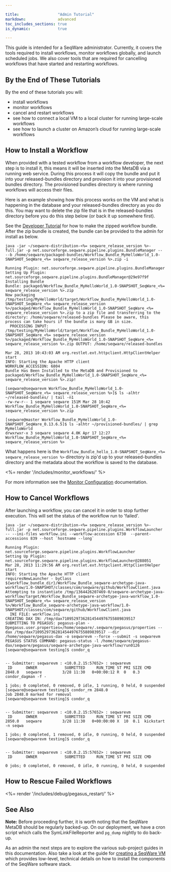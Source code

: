 ```yaml
---

title:                 "Admin Tutorial"
markdown:              advanced
toc_includes_sections: true
is_dynamic:            true

---
```


This guide is intended for a SeqWare administrator. Currently, it covers the
tools required to install workflows, monitor workflows globally, and launch
scheduled jobs. We also cover tools that are required for cancelling workflows
that have started and restarting workflows.

<!--In the near future, this guide will also include information on how to setup
SeqWare at your site or on the cloud.  It focuses on what you need to do to get
“real” work done e.g. to run workflows you create on datasets that require
multiple nodes to analyze the data in a reasonable amount of time.  There are
basically two approaches for this, connect the VirtualBox VM to a cluster at
your local site or to launch a full SeqWare cluster on EC2 using Starcluster.
Either of these approaches will leave you with a system that can process large
amounts of data. This guide assumes you are an IT admin at your site or are
working with an admin since some of the steps will require “root” privileges.
-->

## By the End of These Tutorials

By the end of these tutorials you will:

* install workflows
* monitor workflows
* cancel and restart workflows
* see how to connect a local VM to a local cluster for running large-scale workflows
* see how to launch a cluster on Amazon’s cloud for running large-scale workflows

## How to Install a Workflow

<!-- make this install from a zip for the admin guide --> 
When provided with a tested workflow from a workflow developer, the next step
is to install it, this means it will be inserted into the MetaDB via a running
web service.  During this process it will copy the bundle and put it into your
released-bundles directory and provision it into your provisioned bundles
directory. The provisioned bundles directory is where running workflows will
access their files.

Here is an example showing how this process works on the VM and what is
happening in the database and your released-bundles directory as you do this.
You may want to delete the zip file that is in the released-bundles directory
before you do this step below (or back it up somewhere first).

See the [Developer Tutorial](/docs/3-getting-started/developer-tutorial/) for
how to make the zipped workflow bundle. After the zip bundle is created, the
bundle can be provided to the admin for install as below.

	java -jar ~/seqware-distribution-<%= seqware_release_version %>-full.jar -p net.sourceforge.seqware.pipeline.plugins.BundleManager -- --b /home/seqware/packaged-bundles/Workflow_Bundle_MyHelloWorld_1.0-SNAPSHOT_SeqWare_<%= seqware_release_version %>.zip -i
	
	Running Plugin: net.sourceforge.seqware.pipeline.plugins.BundleManager
	Setting Up Plugin: net.sourceforge.seqware.pipeline.plugins.BundleManager@29e97f9f
	Installing Bundle
	Bundle: packaged/Workflow_Bundle_MyHelloWorld_1.0-SNAPSHOT_SeqWare_<%= seqware_release_version %>.zip
	Now packaging /tmp/testing/MyHelloWorld/target/Workflow_Bundle_MyHelloWorld_1.0-SNAPSHOT_SeqWare_<%= seqware_release_version %>/packaged/Workflow_Bundle_MyHelloWorld_1.0-SNAPSHOT_SeqWare_<%= seqware_release_version %>.zip to a zip file and transferring to the directory: /home/seqware/released-bundles Please be aware, this process can take hours if the bundle is many GB in size.
	  PROCESSING INPUT: /tmp/testing/MyHelloWorld/target/Workflow_Bundle_MyHelloWorld_1.0-SNAPSHOT_SeqWare_<%= seqware_release_version %>/packaged/Workflow_Bundle_MyHelloWorld_1.0-SNAPSHOT_SeqWare_<%= seqware_release_version %>.zip OUTPUT: /home/seqware/released-bundles
	
	Mar 28, 2013 10:43:03 AM org.restlet.ext.httpclient.HttpClientHelper start
	INFO: Starting the Apache HTTP client
	WORKFLOW_ACCESSION: 6804
	Bundle Has Been Installed to the MetaDB and Provisioned to packaged/Workflow_Bundle_MyHelloWorld_1.0-SNAPSHOT_SeqWare_<%= seqware_release_version %>.zip!
	
	[seqware@seqwarevm Workflow_Bundle_MyHelloWorld_1.0-SNAPSHOT_SeqWare_<%= seqware_release_version %>]$ ls -alhtr ~/released-bundles/ | tail -n1
	-rw-rw-r-- 1 seqware seqware 151M Mar 28 10:42 Workflow_Bundle_MyHelloWorld_1.0-SNAPSHOT_SeqWare_<%= seqware_release_version %>.zip
	
	[seqware@master Workflow_Bundle_MyHelloWorld_1.0-SNAPSHOT_SeqWare_0.13.6.5]$ ls -alhtr ~/provisioned-bundles/ | grep MyHelloWorld
	drwxrwxr-x 3 seqware seqware 4.0K Apr 17 12:27 Workflow_Bundle_MyHelloWorld_1.0-SNAPSHOT_SeqWare_<%= seqware_release_version %>


What happens here is the <code>Workflow_Bundle_hello_1.0-SNAPSHOT_SeqWare_<%= seqware_release_version %></code> directory is zip'd up to your released-bundles directory and the metadata about the workflow is saved to the database.

<%= render '/includes/monitor_workflows/' %>

For more information see the [Monitor Configuration](/docs/6-pipeline/monitor_configuration/) documentation.

## How to Cancel Workflows

After launching a workflow, you can cancel it in order to stop further execution. This will set the status of the workflow run to 'failed'.

	java -jar ~/seqware-distribution-<%= seqware_release_version %>-full.jar -p net.sourceforge.seqware.pipeline.plugins.WorkflowLauncher -- --ini-files workflow.ini --workflow-accession 6730  --parent-accessions 839 --host `hostname --long`                      
	
	Running Plugin: net.sourceforge.seqware.pipeline.plugins.WorkflowLauncher                                            
	Setting Up Plugin: net.sourceforge.seqware.pipeline.plugins.WorkflowLauncher@288051                                  
	Mar 28, 2013 11:29:56 AM org.restlet.ext.httpclient.HttpClientHelper start                                           
	INFO: Starting the Apache HTTP client                                                                                
	requiresNewLauncher - byClass ${workflow_bundle_dir}/Workflow_Bundle_seqware-archetype-java-workflow/1.0-SNAPSHOT/classes/com/seqware/github/WorkflowClient.java                                                                                              
	Attempting to instantiate /tmp/1364426207469-0/seqware-archetype-java-workflow/target/Workflow_Bundle_seqware-archetype-java-workflow_1.0-SNAPSHOT_SeqWare_<%= seqware_release_version %>/Workflow_Bundle_seqware-archetype-java-workflow/1.0-SNAPSHOT/classes/com/seqware/github/WorkflowClient.java                                                                                                              
	  INI FILE: workflow.ini                                                                                                       
	CREATING DAX IN: /tmp/dax71095297362814544976755889839517                                                                      
	SUBMITTING TO PEGASUS: pegasus-plan -Dpegasus.user.properties=/home/seqware/.seqware/pegasus/properties --dax /tmp/dax71095297362814544976755889839517 --dir /home/seqware/pegasus-dax -o seqwarevm --force --submit -s seqwarevm                     
	PEGASUS STATUS COMMAND: pegasus-status -l /home/seqware/pegasus-dax/seqware/pegasus/seqware-archetype-java-workflow/run0126                                                                                                                           
	[seqware@seqwarevm testing]$ condor_q                                                                                          


	-- Submitter: seqwarevm : <10.0.2.15:57652> : seqwarevm
	 ID      OWNER            SUBMITTED     RUN_TIME ST PRI SIZE CMD               
	2848.0   seqware         3/28 11:30   0+00:00:12 R  0   0.3  condor_dagman -f -

	1 jobs; 0 completed, 0 removed, 0 idle, 1 running, 0 held, 0 suspended
	[seqware@seqwarevm testing]$ condor_rm 2848.0
	Job 2848.0 marked for removal
	[seqware@seqwarevm testing]$ condor_q


	-- Submitter: seqwarevm : <10.0.2.15:57652> : seqwarevm
	 ID      OWNER            SUBMITTED     RUN_TIME ST PRI SIZE CMD
	2850.0   seqware         3/28 11:30   0+00:00:00 X  10  0.1  kickstart -n seqwa

	1 jobs; 0 completed, 1 removed, 0 idle, 0 running, 0 held, 0 suspended
	[seqware@seqwarevm testing]$ condor_q


	-- Submitter: seqwarevm : <10.0.2.15:57652> : seqwarevm
	 ID      OWNER            SUBMITTED     RUN_TIME ST PRI SIZE CMD

	0 jobs; 0 completed, 0 removed, 0 idle, 0 running, 0 held, 0 suspended


## How to Rescue Failed Workflows

<%= render '/includes/debug/pegasus_restart/' %>

## See Also

<p class="warning"><strong>Note:</strong>
Before proceeding further, it is worth noting that the SeqWare MetaDB should be regularly backed-up. 
On our deployment, we have a cron script which calls the SymLinkFileReporter and <code>pg_dump</code> nightly to do back-up. 
</p>


As an admin the next steps are to explore the various sub-project guides in
this documentation.  Also take a look at the guide for [creating a SeqWare
VM](/docs/2a-installation-from-scratch/) which provides low-level, technical
details on how to install the components of the SeqWare software stack. 


<!--
## Coming Soon

We are also preparing guides which will walk administrators through

* Hooking up to an SGE cluster (Pegasus)
* Hooking up to an Oozie cluster
* Hooking up to an LSF cluster
-->

